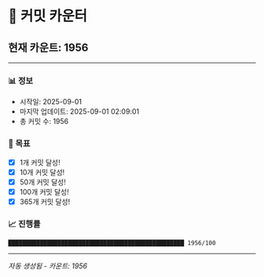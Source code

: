 # 🔢 커밋 카운터

## 현재 카운트: 1956

---

### 📊 정보
- 시작일: 2025-09-01
- 마지막 업데이트: 2025-09-01 02:09:01
- 총 커밋 수: 1956

### 🎯 목표
- [x] 1개 커밋 달성!
- [x] 10개 커밋 달성!
- [x] 50개 커밋 달성!
- [x] 100개 커밋 달성!
- [x] 365개 커밋 달성!

### 📈 진행률
```
██████████████████████████████████████████████████ 1956/100
```

---
*자동 생성됨 - 카운트: 1956*
